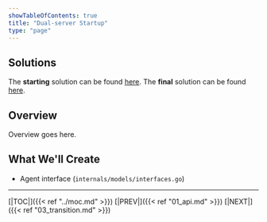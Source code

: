 ```yaml
---
showTableOfContents: true
title: "Dual-server Startup"
type: "page"
---
```

## Solutions
The **starting** solution can be found [here](https://github.com/faanross/workshop_antisyphon_18092025/tree/main/Lesson10_Begin).
The **final** solution can be found [here](https://github.com/faanross/workshop_antisyphon_18092025/tree/main/Lesson10_Done).

## Overview
Overview goes here.


## What We'll Create
- Agent interface (`internals/models/interfaces.go`)


___
[|TOC|]({{< ref "../moc.md" >}})
[|PREV|]({{< ref "01_api.md" >}})
[|NEXT|]({{< ref "03_transition.md" >}})